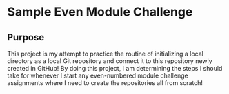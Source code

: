 # Sample Even Module Challenge

## Purpose
This project is my attempt to practice the routine of initializing a local directory as a local Git repository and connect it to this repository newly created in GitHub!
By doing this project, I am determining the steps I should take for whenever I start any even-numbered module challenge assignments where I need to create the repositories 
all from scratch! 
